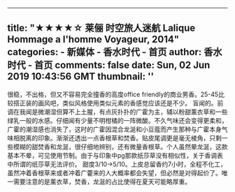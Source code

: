 
---
title: "★★★★☆ 莱俪 时空旅人迷航 Lalique Hommage a l'homme Voyageur, 2014"
categories: 
    - 新媒体
    - 香水时代 - 首页
author: 香水时代 - 首页
comments: false
date: Sun, 02 Jun 2019 10:43:56 GMT
thumbnail: ''
---

<div>   
很稳，不出格，但又不容易完全撞香的高度office friendly的商业男香。25-45比较搭正装的画风吧，类似风格使用类似元素的香感觉应该还是不少。
盲闻的。前调在我闻是微潮湿但算不上土腥，有点灰扑扑的广霍为主，辅以粉甜薰衣草和一些绿乳一般的水感。仔细闻有少量不明柑橘的一阵微酸。不久气味还会变得更柔和，广霍的潮湿感也消失了，这时的广霍因混合龙涎和小豆蔻而产生那种与广霍本身气味相脱离的印象。渐渐还透出一点香根草和焚香。贴皮尾调更是毫无棱角，只剩一些模糊的甜焚香和龙涎，很仔细地辨别，还有微量香根草。个人虽然晕龙涎，这款基本不晕，可见使用节制。由于与印象中pg那款纸莎草没有相似性，关于香调表中所谓的纸莎草无法评价。
甜度3/10->5/10。上皮总留香约7小时，全程不化工，虽然冲着香根草来或者冲着广藿来的人大概率都会失望，但必然是对得起价了。唯一需要注意的是薰衣草，焚香，龙涎的占比使得在夏天可能略厚重。  
</div>
            
